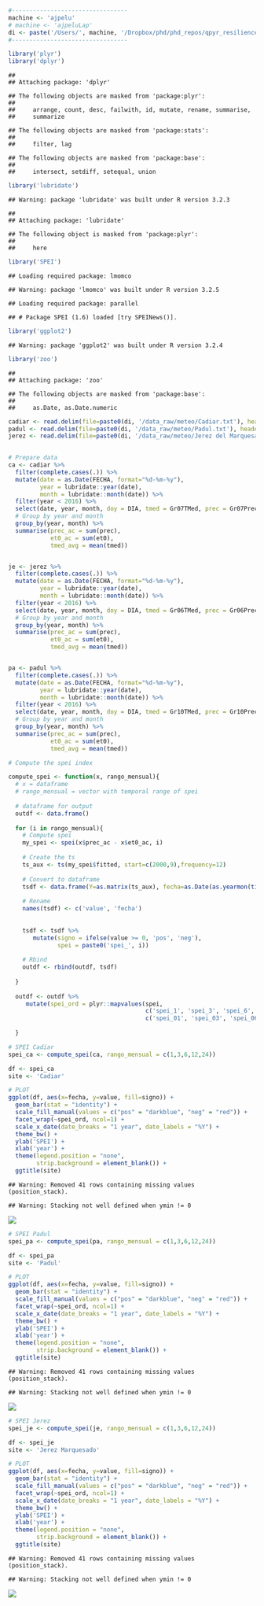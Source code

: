 ``` r
#---------------------------------
machine <- 'ajpelu'
# machine <- 'ajpeluLap'
di <- paste('/Users/', machine, '/Dropbox/phd/phd_repos/qpyr_resilience', sep='')
#---------------------------------
```

``` r
library('plyr')
library('dplyr')
```

    ## 
    ## Attaching package: 'dplyr'

    ## The following objects are masked from 'package:plyr':
    ## 
    ##     arrange, count, desc, failwith, id, mutate, rename, summarise,
    ##     summarize

    ## The following objects are masked from 'package:stats':
    ## 
    ##     filter, lag

    ## The following objects are masked from 'package:base':
    ## 
    ##     intersect, setdiff, setequal, union

``` r
library('lubridate')
```

    ## Warning: package 'lubridate' was built under R version 3.2.3

    ## 
    ## Attaching package: 'lubridate'

    ## The following object is masked from 'package:plyr':
    ## 
    ##     here

``` r
library('SPEI')
```

    ## Loading required package: lmomco

    ## Warning: package 'lmomco' was built under R version 3.2.5

    ## Loading required package: parallel

    ## # Package SPEI (1.6) loaded [try SPEINews()].

``` r
library('ggplot2')
```

    ## Warning: package 'ggplot2' was built under R version 3.2.4

``` r
library('zoo')
```

    ## 
    ## Attaching package: 'zoo'

    ## The following objects are masked from 'package:base':
    ## 
    ##     as.Date, as.Date.numeric

``` r
cadiar <- read.delim(file=paste0(di, '/data_raw/meteo/Cadiar.txt'), header=T, sep='')
padul <- read.delim(file=paste0(di, '/data_raw/meteo/Padul.txt'), header=T, sep='')
jerez <- read.delim(file=paste0(di, '/data_raw/meteo/Jerez del Marquesado.txt'), header=T, sep='')
                    

# Prepare data 
ca <- cadiar %>% 
  filter(complete.cases(.)) %>% 
  mutate(date = as.Date(FECHA, format="%d-%m-%y"), 
         year = lubridate::year(date), 
         month = lubridate::month(date)) %>%
  filter(year < 2016) %>% 
  select(date, year, month, doy = DIA, tmed = Gr07TMed, prec = Gr07Precip, et0 = Gr07ETo) %>% 
  # Group by year and month 
  group_by(year, month) %>% 
  summarise(prec_ac = sum(prec),
            et0_ac = sum(et0),
            tmed_avg = mean(tmed)) 


je <- jerez %>% 
  filter(complete.cases(.)) %>% 
  mutate(date = as.Date(FECHA, format="%d-%m-%y"), 
         year = lubridate::year(date), 
         month = lubridate::month(date)) %>%
  filter(year < 2016) %>% 
  select(date, year, month, doy = DIA, tmed = Gr06TMed, prec = Gr06Precip, et0 = Gr06ETo) %>% 
  # Group by year and month 
  group_by(year, month) %>% 
  summarise(prec_ac = sum(prec),
            et0_ac = sum(et0),
            tmed_avg = mean(tmed)) 


pa <- padul %>% 
  filter(complete.cases(.)) %>% 
  mutate(date = as.Date(FECHA, format="%d-%m-%y"), 
         year = lubridate::year(date), 
         month = lubridate::month(date)) %>%
  filter(year < 2016) %>% 
  select(date, year, month, doy = DIA, tmed = Gr10TMed, prec = Gr10Precip, et0 = Gr10ETo) %>% 
  # Group by year and month 
  group_by(year, month) %>% 
  summarise(prec_ac = sum(prec),
            et0_ac = sum(et0),
            tmed_avg = mean(tmed)) 
```

``` r
# Compute the spei index 

compute_spei <- function(x, rango_mensual){
  # x = dataframe 
  # rango_mensual = vector with temporal range of spei
  
  # dataframe for output 
  outdf <- data.frame()
  
  for (i in rango_mensual){ 
    # Compute spei
    my_spei <- spei(x$prec_ac - x$et0_ac, i)
    
    # Create the ts 
    ts_aux <- ts(my_spei$fitted, start=c(2000,9),frequency=12) 
    
    # Convert to dataframe 
    tsdf <- data.frame(Y=as.matrix(ts_aux), fecha=as.Date(as.yearmon(time(ts_aux))))
    
    # Rename 
    names(tsdf) <- c('value', 'fecha')
    
    
    tsdf <- tsdf %>% 
       mutate(signo = ifelse(value >= 0, 'pos', 'neg'),
              spei = paste0('spei_', i)) 
    
    # Rbind 
    outdf <- rbind(outdf, tsdf)
    
  }
  
  outdf <- outdf %>% 
     mutate(spei_ord = plyr::mapvalues(spei,
                                       c('spei_1', 'spei_3', 'spei_6', 'spei_12'),
                                       c('spei_01', 'spei_03', 'spei_06', 'spei_12'))) 
    
  } 
```

``` r
# SPEI Cadiar
spei_ca <- compute_spei(ca, rango_mensual = c(1,3,6,12,24))

df <- spei_ca
site <- 'Cadiar'

# PLOT 
ggplot(df, aes(x=fecha, y=value, fill=signo)) +  
  geom_bar(stat = "identity") + 
  scale_fill_manual(values = c("pos" = "darkblue", "neg" = "red")) + 
  facet_wrap(~spei_ord, ncol=1) +
  scale_x_date(date_breaks = "1 year", date_labels = "%Y") + 
  theme_bw() + 
  ylab('SPEI') + 
  xlab('year') + 
  theme(legend.position = "none", 
        strip.background = element_blank()) +
  ggtitle(site)
```

    ## Warning: Removed 41 rows containing missing values (position_stack).

    ## Warning: Stacking not well defined when ymin != 0

![](explore_drought_station_files/figure-markdown_github/unnamed-chunk-5-1.png)

``` r
# SPEI Padul
spei_pa <- compute_spei(pa, rango_mensual = c(1,3,6,12,24))

df <- spei_pa
site <- 'Padul' 

# PLOT 
ggplot(df, aes(x=fecha, y=value, fill=signo)) +  
  geom_bar(stat = "identity") + 
  scale_fill_manual(values = c("pos" = "darkblue", "neg" = "red")) + 
  facet_wrap(~spei_ord, ncol=1) +
  scale_x_date(date_breaks = "1 year", date_labels = "%Y") + 
  theme_bw() + 
  ylab('SPEI') + 
  xlab('year') + 
  theme(legend.position = "none", 
        strip.background = element_blank()) +
  ggtitle(site)
```

    ## Warning: Removed 41 rows containing missing values (position_stack).

    ## Warning: Stacking not well defined when ymin != 0

![](explore_drought_station_files/figure-markdown_github/unnamed-chunk-6-1.png)

``` r
# SPEI Jerez 
spei_je <- compute_spei(je, rango_mensual = c(1,3,6,12,24))

df <- spei_je
site <- 'Jerez Marquesado'

# PLOT 
ggplot(df, aes(x=fecha, y=value, fill=signo)) +  
  geom_bar(stat = "identity") + 
  scale_fill_manual(values = c("pos" = "darkblue", "neg" = "red")) + 
  facet_wrap(~spei_ord, ncol=1) +
  scale_x_date(date_breaks = "1 year", date_labels = "%Y") + 
  theme_bw() + 
  ylab('SPEI') + 
  xlab('year') + 
  theme(legend.position = "none", 
        strip.background = element_blank()) +
  ggtitle(site)
```

    ## Warning: Removed 41 rows containing missing values (position_stack).

    ## Warning: Stacking not well defined when ymin != 0

![](explore_drought_station_files/figure-markdown_github/unnamed-chunk-7-1.png)
